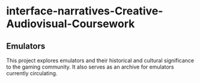 # interface-narratives-Creative-Audiovisual-Coursework

## Emulators
This project explores emulators and their historical and cultural significance to the gaming community. It also serves as an archive for emulators currently circulating.